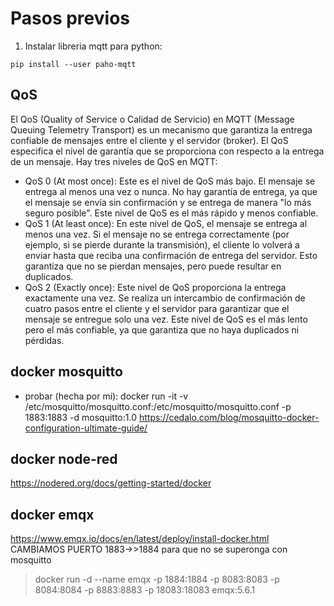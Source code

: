 # Pasos previos
1. Instalar libreria mqtt para python:
```shell
pip install --user paho-mqtt
```


## QoS
El QoS (Quality of Service o Calidad de Servicio) en MQTT (Message Queuing Telemetry Transport) es un mecanismo que garantiza la entrega confiable de mensajes entre el cliente y el servidor (broker). El QoS especifica el nivel de garantía que se proporciona con respecto a la entrega de un mensaje. Hay tres niveles de QoS en MQTT:

- QoS 0 (At most once): Este es el nivel de QoS más bajo. El mensaje se entrega al menos una vez o nunca. No hay garantía de entrega, ya que el mensaje se envía sin confirmación y se entrega de manera "lo más seguro posible". Este nivel de QoS es el más rápido y menos confiable.
- QoS 1 (At least once): En este nivel de QoS, el mensaje se entrega al menos una vez. Si el mensaje no se entrega correctamente (por ejemplo, si se pierde durante la transmisión), el cliente lo volverá a enviar hasta que reciba una confirmación de entrega del servidor. Esto garantiza que no se pierdan mensajes, pero puede resultar en duplicados.
- QoS 2 (Exactly once): Este nivel de QoS proporciona la entrega exactamente una vez. Se realiza un intercambio de confirmación de cuatro pasos entre el cliente y el servidor para garantizar que el mensaje se entregue solo una vez. Este nivel de QoS es el más lento pero el más confiable, ya que garantiza que no haya duplicados ni pérdidas.


## docker mosquitto
- probar (hecha por mi): docker run -it -v /etc/mosquitto/mosquitto.conf:/etc/mosquitto/mosquitto.conf -p 1883:1883 -d mosquitto:1.0
https://cedalo.com/blog/mosquitto-docker-configuration-ultimate-guide/
## docker node-red
https://nodered.org/docs/getting-started/docker

## docker emqx 
https://www.emqx.io/docs/en/latest/deploy/install-docker.html
CAMBIAMOS PUERTO 1883->>1884 para que no se superonga con mosquitto
> docker run -d --name emqx -p 1884:1884 -p 8083:8083 -p 8084:8084 -p 8883:8883 -p 18083:18083  emqx:5.6.1 


